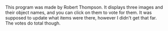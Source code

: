 This program was made by Robert Thompson. It displays three images and their object names, and you can click on them to vote for them. It was supposed to update what items were there, however I didn't get that far. The votes do total though.